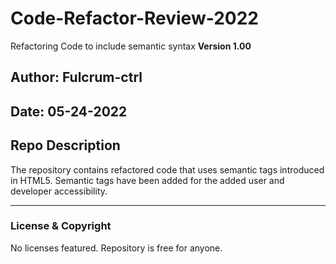 # Code-Refactor-Review-2022
Refactoring Code to include semantic syntax
**Version 1.00**

## Author: Fulcrum-ctrl
## Date: 05-24-2022

## Repo Description
The repository contains refactored code that uses semantic tags introduced in HTML5. Semantic tags have been added for the added user and developer accessibility.

---
### License & Copyright

No licenses featured. Repository is free for anyone.